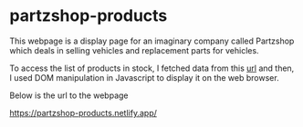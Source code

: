 # partzshop-products

This webpage is a display page for an imaginary company called Partzshop which deals in selling vehicles and replacement parts for vehicles.

To access the list of products in stock, I fetched data from this [url](https://partzshop.herokuapp.com/api/v1/products) and  then, I used DOM manipulation in Javascript to display it on the web browser.

Below is the url to the webpage

https://partzshop-products.netlify.app/
